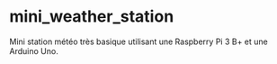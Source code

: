 # mini_weather_station
Mini station météo très basique utilisant une Raspberry Pi 3 B+ et une Arduino Uno.
